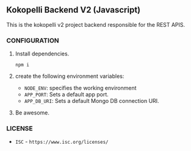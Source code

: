 ## Kokopelli Backend V2 (Javascript)

This is the kokopelli v2 project backend responsible for the REST APIS.

### CONFIGURATION

1. Install dependencies.

   `npm i`

2. create the following environment variables:
   - `NODE_ENV`: specifies the working environment
   - `APP_PORT`: Sets a default app port.
   - `APP_DB_URI`: Sets a default Mongo DB connection URI.
3. Be awesome.

### LICENSE

- `ISC` - `https://www.isc.org/licenses/`
